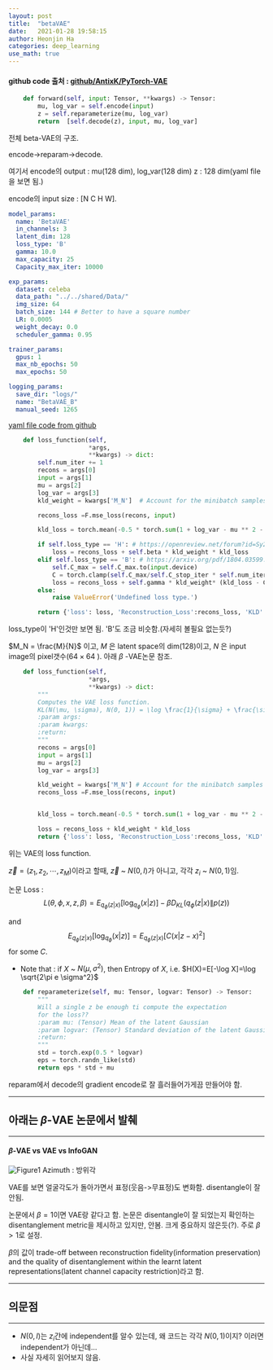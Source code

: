 ```yaml
---
layout: post
title:  "betaVAE"
date:   2021-01-28 19:58:15
author: Heonjin Ha
categories: deep_learning
use_math: true
---
```

#### github code 출처 : [github/AntixK/PyTorch-VAE](https://github.com/AntixK/PyTorch-VAE/blob/master/models/beta_vae.py)

```python
    def forward(self, input: Tensor, **kwargs) -> Tensor:
        mu, log_var = self.encode(input)
        z = self.reparameterize(mu, log_var)
        return  [self.decode(z), input, mu, log_var]

```
전체 beta-VAE의 구조.

encode->reparam->decode.

여기서 encode의 output : mu(128 dim), log_var(128 dim)
z : 128 dim(yaml file을 보면 됨.)

encode의 input size : [N C H W].
```yaml
model_params:
  name: 'BetaVAE'
  in_channels: 3
  latent_dim: 128
  loss_type: 'B'
  gamma: 10.0
  max_capacity: 25
  Capacity_max_iter: 10000

exp_params:
  dataset: celeba
  data_path: "../../shared/Data/"
  img_size: 64
  batch_size: 144 # Better to have a square number
  LR: 0.0005
  weight_decay: 0.0
  scheduler_gamma: 0.95

trainer_params:
  gpus: 1
  max_nb_epochs: 50
  max_epochs: 50

logging_params:
  save_dir: "logs/"
  name: "BetaVAE_B"
  manual_seed: 1265
```
[yaml file code from github](https://github.com/AntixK/PyTorch-VAE/blob/master/configs/bbvae.yaml)
```python
    def loss_function(self,
                      *args,
                      **kwargs) -> dict:
        self.num_iter += 1
        recons = args[0]
        input = args[1]
        mu = args[2]
        log_var = args[3]
        kld_weight = kwargs['M_N']  # Account for the minibatch samples from the dataset

        recons_loss =F.mse_loss(recons, input)

        kld_loss = torch.mean(-0.5 * torch.sum(1 + log_var - mu ** 2 - log_var.exp(), dim = 1), dim = 0)

        if self.loss_type == 'H': # https://openreview.net/forum?id=Sy2fzU9gl
            loss = recons_loss + self.beta * kld_weight * kld_loss
        elif self.loss_type == 'B': # https://arxiv.org/pdf/1804.03599.pdf
            self.C_max = self.C_max.to(input.device)
            C = torch.clamp(self.C_max/self.C_stop_iter * self.num_iter, 0, self.C_max.data[0])
            loss = recons_loss + self.gamma * kld_weight* (kld_loss - C).abs()
        else:
            raise ValueError('Undefined loss type.')

        return {'loss': loss, 'Reconstruction_Loss':recons_loss, 'KLD':kld_loss}
```
loss_type이 'H'인것만 보면 됨. 'B'도 조금 비슷함.(자세히 볼필요 없는듯?)

$M_N = \frac{M}{N}$ 이고, $M$ 은 latent space의 dim(128)이고, $N$ 은 input image의 pixel갯수($64\times64$ ). 아래 $\beta$ -VAE논문 참조.

```python
    def loss_function(self,
                      *args,
                      **kwargs) -> dict:
        """
        Computes the VAE loss function.
        KL(N(\mu, \sigma), N(0, 1)) = \log \frac{1}{\sigma} + \frac{\sigma^2 + \mu^2}{2} - \frac{1}{2}
        :param args:
        :param kwargs:
        :return:
        """
        recons = args[0]
        input = args[1]
        mu = args[2]
        log_var = args[3]

        kld_weight = kwargs['M_N'] # Account for the minibatch samples from the dataset
        recons_loss =F.mse_loss(recons, input)


        kld_loss = torch.mean(-0.5 * torch.sum(1 + log_var - mu ** 2 - log_var.exp(), dim = 1), dim = 0)

        loss = recons_loss + kld_weight * kld_loss
        return {'loss': loss, 'Reconstruction_Loss':recons_loss, 'KLD':-kld_loss}
```
위는 VAE의 loss function.

$\overrightarrow{z}=(z_1, z_2, \cdots, z_M)$이라고 할때, $\overrightarrow{z}$ ~ $N(0,I)$가 아니고, 각각 $z_i$ ~ $N(0,1)$임.

논문 Loss : 
$$L(\theta, \phi, x, z, \beta) = E_{q_{\phi}(z|x)}[\log_{q_\phi}(x|z)]-\beta D_{KL}(q_{\phi}(z|x)\|p(z))$$

and
$$
E_{q_{\phi}(z|x)}[\log_{q_\phi}(x|z)] = E_{q_{\phi}(z|x)}[C(x|z - x)^2]
$$
for some $C$.

* Note that : if $X$ ~ $N(\mu, \sigma^2)$, then Entropy of $X$, i.e. $H(X)=E[-\log X]=\log \sqrt{2\pi e \sigma^2}$

```python
    def reparameterize(self, mu: Tensor, logvar: Tensor) -> Tensor:
        """
        Will a single z be enough ti compute the expectation
        for the loss??
        :param mu: (Tensor) Mean of the latent Gaussian
        :param logvar: (Tensor) Standard deviation of the latent Gaussian
        :return:
        """
        std = torch.exp(0.5 * logvar)
        eps = torch.randn_like(std)
        return eps * std + mu
```
reparam에서 decode의 gradient encode로 잘 흘러들어가게끔 만들어야 함.

---
## 아래는 $\beta$-VAE 논문에서 발췌
---
#### $\beta$-VAE vs VAE vs InfoGAN
![Figure1](https://d3i71xaburhd42.cloudfront.net/a90226c41b79f8b06007609f39f82757073641e2/2-Figure1-1.png)
Azimuth : 방위각

VAE를 보면 얼굴각도가 돌아가면서 표정(웃음->무표정)도 변화함. disentangle이 잘 안됨.

논문에서 $\beta=1$이면 VAE랑 같다고 함. 논문은 disentangle이 잘 되었는지 확인하는 disentanglement metric을 제시하고 있지만, 안봄. 크게 중요하지 않은듯(?). 주로 $\beta>1$로 설정.

$\beta$의 값이 trade-off between reconstruction fidelity(information preservation) and the quality of disentanglement within the learnt latent representations(latent channel capacity restriction)라고 함.

---
## 의문점
---
* $N(0,I)$는 $z_i$간에 independent를 알수 있는데, 왜 코드는 각각 $N(0,1)$이지? 이러면 independent가 아닌데...
* 사실 자세히 읽어보지 않음.